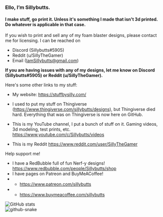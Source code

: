 ### Ello, I’m Sillybutts.
#### I make stuff, go print it. Unless it's something I made that isn't 3d printed. Do whatever is applicable in that case. 

If you wish to print and sell any of my foam blaster designs, please contact me for licensing. 
I can be reached on 
- Discord (Sillybutts#5905) 
- Reddit (u/SillyTheGamer)
- Email (IamSillybutts@gmail.com)

**If you are having issues with any of my designs, let me know on Discord (Sillybutts#5905) or Reddit (u/SillyTheGamer).**

Here's some other links to my stuff:

- My website: https://stuffbysilly.com/

- I used to put my stuff on Thingiverse (https://www.thingiverse.com/sillybutts/designs), but Thingiverse died hard. Everything that was on Thingiverse is now here on GitHub.

- This is my YouTube channel, I put a bunch of stuff on it. Gaming videos, 3d modeling, test prints, etc. https://www.youtube.com/c/Sillybutts/videos

- This is my Reddit https://www.reddit.com/user/SillyTheGamer


Help support me!

- I have a RedBubble full of fun Nerf-y designs! https://www.redbubble.com/people/Sillybutts/shop
- I have pages on Patreon and BuyMeACoffee! 
- - https://www.patreon.com/sillybutts
- - https://www.buymeacoffee.com/sillybutts 


![GitHub stats](https://github-readme-stats.vercel.app/api?username=Sillybutts&show_icons=true)  
<picture>
  <source media="(prefers-color-scheme: dark)" srcset="github-contribution-grid-snake-dark.svg" /> 
  <source media="(prefers-color-scheme: light)" srcset="github-contribution-grid-snake.svg" />
  <img alt="github-snake" src="github-snake.svg" />
</picture>
